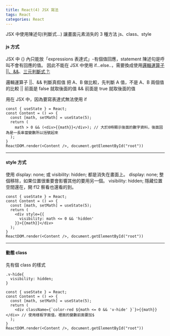 ```yaml
---
title: React(4) JSX 寫法
tags: React
categories: React
---
```

JSX 中使用陳述句(判斷式...)
讓畫面元素消失的 3 種方法 js、class、style
<!--more-->

#### js 方式
JSX 中 {} 內只能放「expressions 表達式」-有個值回應，statement 陳述句是呼叫不會有回應的值。
因此不能在 JSX 中使用 if...else..，需要換成使用[邏輯運算子 ||、&&](https://developer.mozilla.org/zh-TW/docs/Web/JavaScript/Obsolete_Pages/Obsolete_Pages/Obsolete_Pages/%E9%81%8B%E7%AE%97%E5%AD%90/%E9%82%8F%E8%BC%AF%E9%81%8B%E7%AE%97%E5%AD%90)、[三元判斷式 ?:](https://developer.mozilla.org/zh-TW/docs/Web/JavaScript/Reference/Operators/Conditional_Operator)

邏輯運算子 ||、&& 判斷真假值
把 A、B 做比較，先判斷 A 值，不是 A、B 兩個值的比較
|| 前面是 false 就取後面的值
&& 前面是 true 就取後面的值

用在 JSX 中，因為要寫表達式無法使用 if
```
const { useState } = React;
const Content = () => {
  const [math, setMath] = useState(5);
  return (
    math > 0 && (<div>{{math}}</div>); // 大於0時顯示後面的數字資料，後面因為是一長串當變數所以括號起來
  );
}
ReactDOM.render(<Content />, document.getElementById("root"))
```
----------------------------------------------------------
#### style 方式
使用 display: none; 或 visibility: hidden; 都是消失在畫面上。
display: none; 整個移除，如果位置很重要會影響其他的要用另一個。
visibility: hidden; 隱藏位置空間還在，開 f12 察看也還看的到。
```
const { useState } = React;
const Content = () => {
  const [math, setMath] = useState(5);
  return (
    <div style={{
      visibility: math <= 0 && 'hidden'
    }}>{{math}}</div>
  );
}
ReactDOM.render(<Content />, document.getElementById("root"))
```

-----------------------------------------------------------------------------------
#### 動態 class
先有個 class 的樣式
```
.v-hide{
  visibility: hidden;
}
```


```  
const { useState } = React;
const Content = () => {
  const [math, setMath] = useState(5);
  return (
    <div className={`color-red ${math <= 0 && 'v-hide' }`}>{{math}}</div> // 使用樣板字面值，裡面的變數前面要加$
  );
}
ReactDOM.render(<Content />, document.getElementById("root"))
```